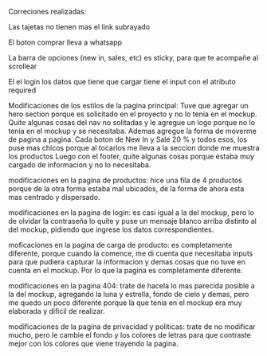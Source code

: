 

Correciones realizadas:

Las tajetas no tienen mas el link subrayado

El boton comprar lleva a whatsapp

La barra de opciones (new in, sales, etc) es sticky, para que te acompañe al scrollear

El el login los datos que tiene que cargar tiene el input con el atributo required





Modificaciones de los estilos de la pagina principal:
Tuve que agregar un hero section porque es solicitado en el proyecto y no lo tenia en el mockup.
Quite algunas cosas del nav no solitadas y le agregue un logo porque no lo tenia en el mockup y se necesitaba. Ademas agregue la forma de moverme de pagina a pagina.
Cada boton de New In y Sale 20 % y todos esos, los puse mas chicos porque al tocarlos me lleva a la seccion donde me muestra los productos
Luego con el footer, quite algunas cosas porque estaba muy cargado de informacion y no lo necesitaba.

modificaciones en la pagina de productos:
hice una fila de 4 productos porque de la otra forma estaba mal ubicados, de la forma de ahora esta mas centrado y dispersado.

modificaciones en la pagina de login:
es casi igual a la del mockup, pero lo de olvidar la contraseña lo quite y puse un mensaje blanco arriba distinto al del mockup, pidiendo que ingrese los datos correspondientes.

moficaciones en la pagina de carga de producto:
es completamente diferente, porque cuando la comence, me di cuenta que necesitaba inputs para que pudiera capturar la informacion y demas cosas que no tuve en cuenta en el mockup. Por lo que la pagina es completamente diferente.

modificaciones en la pagina 404:
trate de hacela lo mas parecida posible a la del mockup, agregando la luna y estrella, fondo de cielo y demas, pero me quedo un poco diferente porque la que tenia en el mockup era muy elaborada y dificil de realizar.

modificaciones de la pagina de privacidad y politicas:
trate de no modificar mucho, pero le cambie el fondo y los colores de letras para que contraste mejor con los colores que viene trayendo la pagina.

